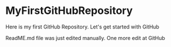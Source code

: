 # MyFirstGitHubRepository
Here is my first GitHub Repository. Let's get started with GitHub

ReadME.md file was just edited manually. One more edit at GitHub
